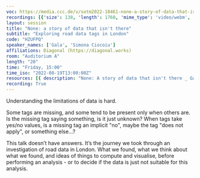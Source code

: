 ```yaml
---
voc: https://media.ccc.de/v/sotm2022-18461-none-a-story-of-data-that-isn-t-there
recordings: [{'size': 138, 'length': 1760, 'mime_type': 'video/webm', 'language': 'eng', 'filename': 'sotm2022-18461-eng-None_a_story_of_data_that_isnt_there_webm-hd.webm', 'state': 'new', 'folder': 'webm-hd', 'high_quality': True, 'width': 1920, 'height': 1080, 'updated_at': '2022-09-22T23:55:07.972+02:00', 'recording_url': 'https://cdn.media.ccc.de/events/sotm/2022/webm-hd/sotm2022-18461-eng-None_a_story_of_data_that_isnt_there_webm-hd.webm', 'url': 'https://api.media.ccc.de/public/recordings/61903', 'event_url': 'https://api.media.ccc.de/public/events/30e2ce17-13ba-5307-ba7a-e9b0f5876f28', 'conference_url': 'https://api.media.ccc.de/public/conferences/sotm2022'}, {'size': 62, 'length': 1760, 'mime_type': 'video/webm', 'language': 'eng', 'filename': 'sotm2022-18461-eng-None_a_story_of_data_that_isnt_there_webm-sd.webm', 'state': 'new', 'folder': 'webm-sd', 'high_quality': False, 'width': 720, 'height': 576, 'updated_at': '2022-09-22T23:19:05.610+02:00', 'recording_url': 'https://cdn.media.ccc.de/events/sotm/2022/webm-sd/sotm2022-18461-eng-None_a_story_of_data_that_isnt_there_webm-sd.webm', 'url': 'https://api.media.ccc.de/public/recordings/61896', 'event_url': 'https://api.media.ccc.de/public/events/30e2ce17-13ba-5307-ba7a-e9b0f5876f28', 'conference_url': 'https://api.media.ccc.de/public/conferences/sotm2022'}, {'size': 43, 'length': 1760, 'mime_type': 'video/mp4', 'language': 'eng', 'filename': 'sotm2022-18461-eng-None_a_story_of_data_that_isnt_there_sd.mp4', 'state': 'new', 'folder': 'h264-sd', 'high_quality': False, 'width': 720, 'height': 576, 'updated_at': '2022-09-22T22:56:04.681+02:00', 'recording_url': 'https://cdn.media.ccc.de/events/sotm/2022/h264-sd/sotm2022-18461-eng-None_a_story_of_data_that_isnt_there_sd.mp4', 'url': 'https://api.media.ccc.de/public/recordings/61895', 'event_url': 'https://api.media.ccc.de/public/events/30e2ce17-13ba-5307-ba7a-e9b0f5876f28', 'conference_url': 'https://api.media.ccc.de/public/conferences/sotm2022'}, {'size': 26, 'length': 1760, 'mime_type': 'audio/mpeg', 'language': 'eng', 'filename': 'sotm2022-18461-eng-None_a_story_of_data_that_isnt_there_mp3.mp3', 'state': 'new', 'folder': 'mp3', 'high_quality': False, 'width': 0, 'height': 0, 'updated_at': '2022-09-22T22:54:04.279+02:00', 'recording_url': 'https://cdn.media.ccc.de/events/sotm/2022/mp3/sotm2022-18461-eng-None_a_story_of_data_that_isnt_there_mp3.mp3', 'url': 'https://api.media.ccc.de/public/recordings/61894', 'event_url': 'https://api.media.ccc.de/public/events/30e2ce17-13ba-5307-ba7a-e9b0f5876f28', 'conference_url': 'https://api.media.ccc.de/public/conferences/sotm2022'}, {'size': 107, 'length': 1760, 'mime_type': 'video/mp4', 'language': 'eng', 'filename': 'sotm2022-18461-eng-None_a_story_of_data_that_isnt_there_hd.mp4', 'state': 'new', 'folder': 'h264-hd', 'high_quality': True, 'width': 1920, 'height': 1080, 'updated_at': '2022-09-22T22:51:05.103+02:00', 'recording_url': 'https://cdn.media.ccc.de/events/sotm/2022/h264-hd/sotm2022-18461-eng-None_a_story_of_data_that_isnt_there_hd.mp4', 'url': 'https://api.media.ccc.de/public/recordings/61893', 'event_url': 'https://api.media.ccc.de/public/events/30e2ce17-13ba-5307-ba7a-e9b0f5876f28', 'conference_url': 'https://api.media.ccc.de/public/conferences/sotm2022'}]
layout: session
title: "None: a story of data that isn't there"
subtitle: "Exploring road data tags in London"
code: "HZUFPQ"
speaker_names: ['Gala', 'Simona Ciocoiu']
affiliations: Diagonal (https://diagonal.works)
room: "Auditorium A"
length: "20"
time: "Friday, 15:00"
time_iso: "2022-08-19T13:00:00Z"
resources: [{ description: "None: A story of data that isn't there _ Gala Camacho_Simona Ciocoiu_Diagonal Works", url: "/attachments/HZUFPQ_State_of_the_Map_talk___Aug_2022_small_YwTPHhM.pdf" }]
recording: True
---
```


Understanding the limitations of data is hard.

Some tags are missing, and some tend to be present only when others are. Is the missing tag saying something, is it just unknown? When tags take yes/no values, is a missing tag an implicit &#34;no&#34;, maybe the tag &#34;does not apply&#34;, or something else…?

This talk doesn’t have answers. It’s the journey we took through an investigation of road data in London. What we found, what we think about what we found, and ideas of things to compute and visualise, before performing an analysis - or to decide if the data is just not suitable for this analysis.

